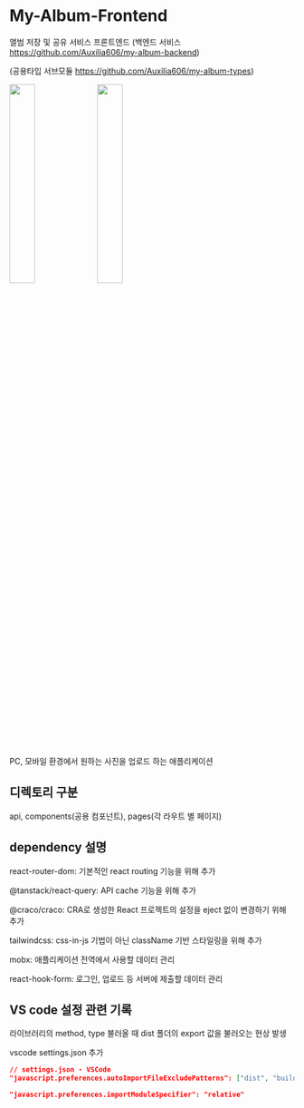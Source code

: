 # My-Album-Frontend

앨범 저장 및 공유 서비스 프론트엔드
(백엔드 서비스 https://github.com/Auxilia606/my-album-backend)

(공용타입 서브모듈 https://github.com/Auxilia606/my-album-types)

<img src="https://github.com/Auxilia606/my-album-frontend/assets/56806864/4bdad2e3-0702-4cbf-a282-9677514ec1c3" width="30%" height="30%">
<img src="https://github.com/Auxilia606/my-album-frontend/assets/56806864/80e84675-77ef-433f-a02c-1a1b22b5c5cf" width="30%" height="30%">

PC, 모바일 환경에서 원하는 사진을 업로드 하는 애플리케이션

## 디렉토리 구분

api, components(공용 컴포넌트), pages(각 라우트 별 페이지)

## dependency 설명

react-router-dom: 기본적인 react routing 기능을 위해 추가

@tanstack/react-query: API cache 기능을 위해 추가 

@craco/craco: CRA로 생성한 React 프로젝트의 설정을 eject 없이 변경하기 위해 추가

tailwindcss: css-in-js 기법이 아닌 className 기반 스타일링을 위해 추가

mobx: 애플리케이션 전역에서 사용할 데이터 관리

react-hook-form: 로그인, 업로드 등 서버에 제출할 데이터 관리

## VS code 설정 관련 기록

라이브러리의 method, type 불러올 때 dist 폴더의 export 값을 불러오는 현상 발생

vscode settings.json 추가

```JSON
// settings.json - VSCode
"javascript.preferences.autoImportFileExcludePatterns": ["dist", "build"],

"javascript.preferences.importModuleSpecifier": "relative"
```
